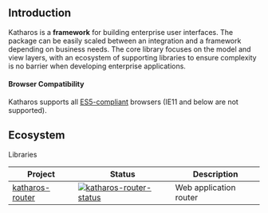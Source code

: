 ## Introduction

Katharos is a **framework** for building enterprise user interfaces. The package can be easily scaled between an integration and a framework depending on business needs. The core library focuses on the model and view layers, with an ecosystem of supporting libraries to ensure complexity is no barrier when developing enterprise applications.

#### Browser Compatibility

Katharos supports all [ES5-compliant](https://kangax.github.io/compat-table/es5/) browsers (IE11 and below are not supported).

## Ecosystem

Libraries

| Project           | Status                                               | Description            |
| ----------------- | ---------------------------------------------------- | ---------------------- |
| [katharos-router] | [![katharos-router-status]][katharos-router-package] | Web application router |

[katharos-router]: https://github.com/cnsdetroit/katharos-router
[katharos-router-status]: https://img.shields.io/npm/v/katharos-router.svg
[katharos-router-package]: https://npmjs.com/package/katharos-router
